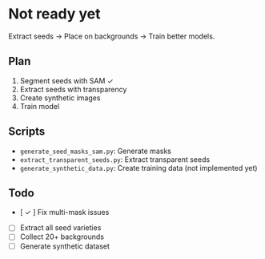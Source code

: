 # Not ready yet 

Extract seeds → Place on backgrounds → Train better models.

## Plan

1. Segment seeds with SAM ✓
2. Extract seeds with transparency
3. Create synthetic images
4. Train model

## Scripts

- `generate_seed_masks_sam.py`: Generate masks
- `extract_transparent_seeds.py`: Extract transparent seeds 
- `generate_synthetic_data.py`: Create training data (not implemented yet)

## Todo

- [ ✓ ] Fix multi-mask issues
- [ ] Extract all seed varieties
- [ ] Collect 20+ backgrounds
- [ ] Generate synthetic dataset
